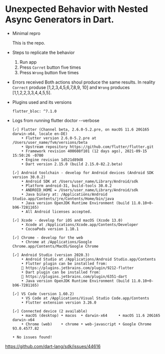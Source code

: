 # Unexpected Behavior with Nested Async Generators in Dart.

- Minimal repro

  This is the repo.

- Steps to replicate the behavior

  1. Run app
  2. Press `Corret` button five times
  3. Press `Wrong` button five times

- Errors received
  Both actions shoul produce the same results. In reality `Correct` produse [1,2,3,4,5,6,7,8,9, 10] and `Wrong` produces [1,1,2,2,3,3,4,4,5,5].

- Plugins used and its versions

  `flutter_bloc: ^7.1.0`

- Logs from running flutter doctor --verbose

  ```log
  [✓] Flutter (Channel beta, 2.6.0-5.2.pre, on macOS 11.6 20G165 darwin-x64, locale en-DE)
      • Flutter version 2.6.0-5.2.pre at /Users/user_name/fvm/versions/beta
      • Upstream repository https://github.com/flutter/flutter.git
      • Framework revision 400608f101 (12 days ago), 2021-09-15 15:50:26 -0700
      • Engine revision 1d521d89d8
      • Dart version 2.15.0 (build 2.15.0-82.2.beta)

  [✓] Android toolchain - develop for Android devices (Android SDK version 30.0.2)
      • Android SDK at /Users/user_name/Library/Android/sdk
      • Platform android-31, build-tools 30.0.2
      • ANDROID_HOME = /Users/user_name/Library/Android/sdk
      • Java binary at: /Applications/Android Studio.app/Contents/jre/Contents/Home/bin/java
      • Java version OpenJDK Runtime Environment (build 11.0.10+0-b96-7281165)
      • All Android licenses accepted.

  [✓] Xcode - develop for iOS and macOS (Xcode 13.0)
      • Xcode at /Applications/Xcode.app/Contents/Developer
      • CocoaPods version 1.10.1

  [✓] Chrome - develop for the web
      • Chrome at /Applications/Google Chrome.app/Contents/MacOS/Google Chrome

  [✓] Android Studio (version 2020.3)
      • Android Studio at /Applications/Android Studio.app/Contents
      • Flutter plugin can be installed from:
      🔨 https://plugins.jetbrains.com/plugin/9212-flutter
      • Dart plugin can be installed from:
      🔨 https://plugins.jetbrains.com/plugin/6351-dart
      • Java version OpenJDK Runtime Environment (build 11.0.10+0-b96-7281165)

  [✓] VS Code (version 1.60.2)
      • VS Code at /Applications/Visual Studio Code.app/Contents
      • Flutter extension version 3.26.0

  [✓] Connected device (2 available)
      • macOS (desktop) • macos  • darwin-x64     • macOS 11.6 20G165 darwin-x64
      • Chrome (web)    • chrome • web-javascript • Google Chrome 93.0.4577.82

  • No issues found!
  ```

https://github.com/dart-lang/sdk/issues/44616
